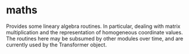 # maths

Provides some lineary algebra routines.  In particular, dealing with matrix multiplication and the representation of homogeneous coordinate values.  The routines here may be subsumed by other modules over time, and are currently used by the Transformer object.
